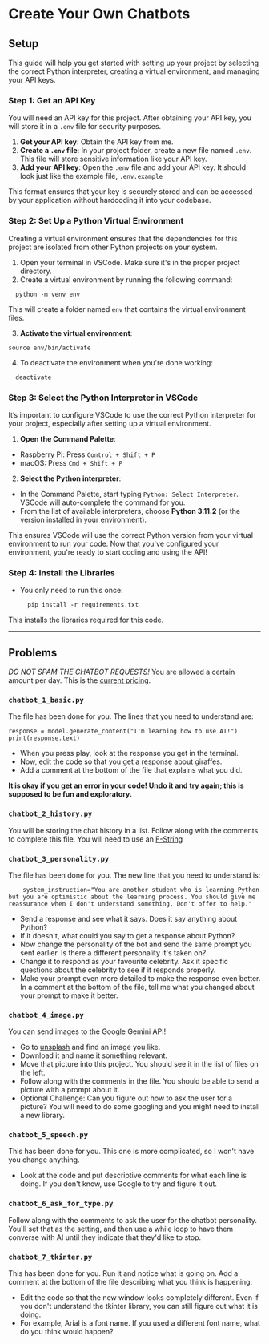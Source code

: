 # Create Your Own Chatbots

## Setup

This guide will help you get started with setting up your project by selecting the correct Python interpreter, creating a virtual environment, and managing your API keys.

### Step 1: Get an API Key
You will need an API key for this project. After obtaining your API key, you will store it in a `.env` file for security purposes.

1. **Get your API key**: Obtain the API key from me.
2. **Create a `.env` file**: In your project folder, create a new file named `.env`. This file will store sensitive information like your API key.
3. **Add your API key**: Open the `.env` file and add your API key. It should look just like the example file, `.env.example`

This format ensures that your key is securely stored and can be accessed by your application without hardcoding it into your codebase.

### Step 2: Set Up a Python Virtual Environment
Creating a virtual environment ensures that the dependencies for this project are isolated from other Python projects on your system.

1. Open your terminal in VSCode. Make sure it's in the proper project directory.
2. Create a virtual environment by running the following command:
  ```
    python -m venv env
  ```
This will create a folder named `env` that contains the virtual environment files.

3. **Activate the virtual environment**:
  ```
  source env/bin/activate
  ```

4. To deactivate the environment when you're done working:
  ```
    deactivate
  ```

### Step 3: Select the Python Interpreter in VSCode
It’s important to configure VSCode to use the correct Python interpreter for your project, especially after setting up a virtual environment.

1. **Open the Command Palette**:
- Raspberry Pi: Press `Control + Shift + P`
- macOS: Press `Cmd + Shift + P`

2. **Select the Python interpreter**:
- In the Command Palette, start typing `Python: Select Interpreter`. VSCode will auto-complete the command for you.
- From the list of available interpreters, choose **Python 3.11.2** (or the version installed in your environment).

This ensures VSCode will use the correct Python version from your virtual environment to run your code.
Now that you've configured your environment, you're ready to start coding and using the API!

### Step 4: Install the Libraries
- You only need to run this once:
  ```
    pip install -r requirements.txt
  ```
This installs the libraries required for this code.

---

## Problems

*DO NOT SPAM THE CHATBOT REQUESTS!*
You are allowed a certain amount per day. This is the [current pricing](https://ai.google.dev/pricing#1_5flash).

### `chatbot_1_basic.py`
The file has been done for you. The lines that you need to understand are:
```
response = model.generate_content("I'm learning how to use AI!")
print(response.text)
```
- When you press play, look at the response you get in the terminal.
- Now, edit the code so that you get a response about giraffes.
- Add a comment at the bottom of the file that explains what you did.

**It is okay if you get an error in your code! Undo it and try again; this is supposed to be fun and exploratory.**

### `chatbot_2_history.py`
You will be storing the chat history in a list. Follow along with the comments to complete this file.
You will need to use an [F-String](https://www.w3schools.com/python/python_strings_format.asp)

### `chatbot_3_personality.py`
The file has been done for you. The new line that you need to understand is:
```
    system_instruction="You are another student who is learning Python but you are optimistic about the learning process. You should give me reassurance when I don't understand something. Don't offer to help."
```
- Send a response and see what it says. Does it say anything about Python?
- If it doesn't, what could you say to get a response about Python?
- Now change the personality of the bot and send the same prompt you sent earlier. Is there a different personality it's taken on?
- Change it to respond as your favourite celebrity. Ask it specific questions about the celebrity to see if it responds properly.
- Make your prompt even more detailed to make the response even better. In a comment at the bottom of the file, tell me what you changed about your prompt to make it better.

### `chatbot_4_image.py`
You can send images to the Google Gemini API!
- Go to [unsplash](https://unsplash.com/) and find an image you like.
- Download it and name it something relevant.
- Move that picture into this project. You should see it in the list of files on the left.
- Follow along with the comments in the file. You should be able to send a picture with a prompt about it.
- Optional Challenge: Can you figure out how to ask the user for a picture? You will need to do some googling and you might need to install a new library.

### `chatbot_5_speech.py`
This has been done for you. This one is more complicated, so I won't have you change anything.
- Look at the code and put descriptive comments for what each line is doing. If you don't know, use Google to try and figure it out.

### `chatbot_6_ask_for_type.py`
Follow along with the comments to ask the user for the chatbot personality. You'll set that as the setting, and then use a while loop
to have them converse with AI until they indicate that they'd like to stop.

### `chatbot_7_tkinter.py`
This has been done for you. Run it and notice what is going on. Add a comment at the bottom of the file describing what you think is happening.
- Edit the code so that the new window looks completely different. Even if you don't understand the tkinter library, you can still figure out what it is doing.
- For example, Arial is a font name. If you used a different font name, what do you think would happen?